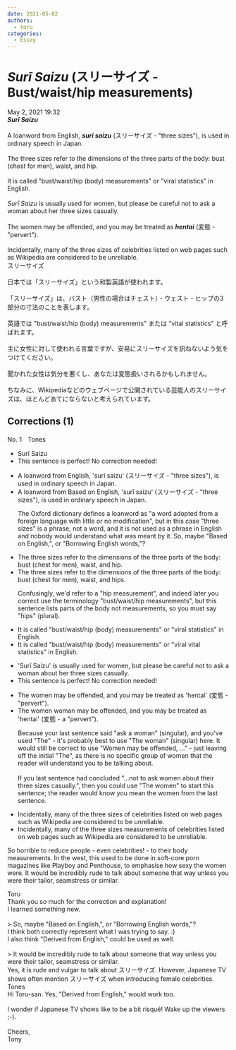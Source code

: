 ```yaml
---
date: 2021-05-02
authors:
  - toru
categories:
  - Essay
---
```


<h1 id="subject_show"><strong><em>Surī Saizu</strong></em> (スリーサイズ - Bust/waist/hip measurements)</h1>
<div class="date">May 2, 2021 19:32</div>
<div id="post"><div id="body_show_ori">
<strong><em>Surī Saizu</strong></em><br/><br/>A loanword from English, <strong><em>surī saizu</em></strong> (スリーサイズ - "three sizes"), is used in ordinary speech in Japan.<br/><br/>The three sizes refer to the dimensions of the three parts of the body: bust (chest for men), waist, and hip.<br/><br/>It is called "bust/waist/hip (body) measurements" or "viral statistics" in English.<br/><br/><em>Surī Saizu</em> is usually used for women, but please be careful not to ask a woman about her three sizes casually.<br/><br/>The women may be offended, and you may be treated as <strong><em>hentai</em></strong> (変態 - "pervert").<br/><br/>Incidentally, many of the three sizes of celebrities listed on web pages such as Wikipedia are considered to be unreliable.
</div></div>

<!-- more -->

<div id="post_ja"><div id="body_show_mo">
スリーサイズ<br/><br/>日本では「スリーサイズ」という和製英語が使われます。<br/><br/>「スリーサイズ」は、バスト（男性の場合はチェスト）・ウェスト・ヒップの3部分の寸法のことを表します。<br/><br/>英語では "bust/waist/hip (body) measurements" または "vital statistics" と呼ばれます。<br/><br/>主に女性に対して使われる言葉ですが、安易にスリーサイズを訊ねないよう気をつけてください。<br/><br/>聞かれた女性は気分を悪くし、あなたは変態扱いされるかもしれません。<br/><br/>ちなみに、Wikipediaなどのウェブページで公開されている芸能人のスリーサイズは、ほとんどあてにならないと考えられています。
</div></div>

## Corrections (1)
<div id="block"><div class="first_name"> No. 1　<span class="just_name">Tones</span></div><div id="block2">
<ul class="correction_field">
<li class="incorrect">Surī Saizu</li>
<li class="corrected perfect">This sentence is perfect! No correction needed!</li>
</ul>
<ul class="correction_field">
<li class="incorrect">A loanword from English, 'surī saizu' (スリーサイズ - "three sizes"), is used in ordinary speech in Japan.</li>
<li class="corrected correct">
<span class="f_red"><span class="sline">A loanword from</span></span> <span class="f_blue">Based on</span> English, 'surī saizu' (スリーサイズ - "three sizes"), is used in ordinary speech in Japan.
<p class="correction_comment">The Oxford dictionary defines a loanword as "a word adopted from a foreign language with little or no modification", but in this case "three sizes" is a phrase, not a word, and it is not used as a phrase in English and nobody would understand what was meant by it.  So, maybe "Based on English,", or "Borrowing English words,"?</p>
</li>
</ul>
<ul class="correction_field">
<li class="incorrect">The three sizes refer to the dimensions of the three parts of the body: bust (chest for men), waist, and hip.</li>
<li class="corrected correct">
The three sizes refer to the dimensions of the three parts of the body: bust (chest for men), waist, and hip<span class="f_blue">s</span>.
<p class="correction_comment">Confusingly, we'd refer to a "hip measurement", and indeed later you correct use the terminology "bust/waist/hip measurements", but this sentence lists parts of the body not measurements, so you must say "hips" (plural).</p>
</li>
</ul>
<ul class="correction_field">
<li class="incorrect">It is called "bust/waist/hip (body) measurements" or "viral statistics" in English.</li>
<li class="corrected correct">
It is called "bust/waist/hip (body) measurements" or "<span class="sline"><span class="f_red">viral</span></span> <span class="f_blue">vital</span> statistics" in English.
</li>
</ul>
<ul class="correction_field">
<li class="incorrect">'Surī Saizu' is usually used for women, but please be careful not to ask a woman about her three sizes casually.</li>
<li class="corrected perfect">This sentence is perfect! No correction needed!</li>
</ul>
<ul class="correction_field">
<li class="incorrect">The women may be offended, and you may be treated as 'hentai' (変態 - "pervert").</li>
<li class="corrected correct">
The <span class="sline"><span class="f_red">women</span></span> <span class="f_blue">woman</span> may be offended, and you may be treated as 'hentai' (変態 - a "pervert").
<p class="correction_comment">Because your last sentence said "ask a woman" (singular), and you've used "The" - it's probably best to use "The woman" (singular) here.  It would still be correct to use "Women may be offended, ..." - just leaving off the initial "The", as there is no specific group of women that the reader will understand you to be talking about.<br/><br/>If you last sentence had concluded "...not to ask women about their three sizes casually.", then you could use "The women" to start this sentence; the reader would know you mean the women from the last sentence.</p>
</li>
</ul>
<ul class="correction_field">
<li class="incorrect">Incidentally, many of the three sizes of celebrities listed on web pages such as Wikipedia are considered to be unreliable.</li>
<li class="corrected correct">
Incidentally, many of the three sizes <span class="f_blue">measurements</span> of celebrities listed on web pages such as Wikipedia are considered to be unreliable.
</li>
</ul>
<p class="comment_small">
 So horrible to reduce people - even celebrities! - to their body measurements.  In the west, this used to be done in soft-core porn magazines like Playboy and Penthouse, to emphasise how sexy the women were.  It would be incredibly rude to talk about someone that way unless you were their tailor, seamstress or similar.
</p>

</div><div class="name"><span class="just_name">Toru</span><br>
Thank you so much for the correction and explanation!<br/>I learned something new. <br/><br/>&gt; So, maybe "Based on English,", or "Borrowing English words,"?<br/>I think both correctly represent what I was trying to say. :)<br/>I also think "Derived from English," could be used as well.<br/><br/>&gt; It would be incredibly rude to talk about someone that way unless you were their tailor, seamstress or similar.<br/>Yes, it is rude and vulgar to talk about スリーサイズ. However, Japanese TV shows often mention スリーサイズ when introducing female celebrities.
</div>
<div class="name"><span class="just_name">Tones</span><br>
Hi Toru-san.  Yes, "Derived from English," would work too.<br/><br/>I wonder if Japanese TV shows like to be a bit risqué!  Wake up the viewers ;-).<br/><br/>Cheers,<br/>Tony
</div>
</div>
